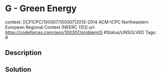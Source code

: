 # G - Green Energy

contest: [[CFICPC/100307/100307|2013-2014 ACM-ICPC Northeastern European Regional Contest (NEERC 13)]]
url: https://codeforces.com/gym/100307/problem/G
#Status/UNSOLVED
Tags: #

## Description

## Solution

